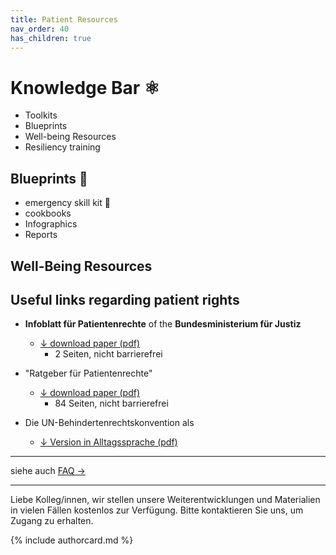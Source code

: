 ```yaml
---
title: Patient Resources
nav_order: 40
has_children: true
---
```

# Knowledge Bar  ⚛️
- Toolkits
- Blueprints
- Well-being Resources
- Resiliency training

## Blueprints 📑
- emergency skill kit 🧯
- cookbooks
- Infographics
- Reports

## Well-Being Resources

## Useful links regarding patient rights
- **Infoblatt für Patientenrechte** of the **Bundesministerium für Justiz**
	- [↓ download paper (pdf)](https://www.bundesgesundheitsministerium.de/fileadmin/Dateien/3_Downloads/P/Praevention/Infoblatt_Patientenrechte.pdf)
		- 2 Seiten, nicht barrierefrei

- "Ratgeber für Patientenrechte"
	- [↓ download paper (pdf)](http://www.bmjv.de/SharedDocs/Publikationen/DE/Ratgeber_Patientenrechte.pdf?__blob=publicationFile&v=12)
		- 84 Seiten, nicht barrierefrei

-   Die UN-Behindertenrechtskonvention als 
	-   [↓ Version in Alltagssprache (pdf)](https://www.institut-fuer-menschenrechte.de/fileadmin/Redaktion/PDF/DB_Menschenrechtsschutz/CRPD/CRPD_Konvention_und_Fakultativprotokoll.pdf)


---

siehe auch [FAQ →](./faq)

---

Liebe Kolleg/innen,
wir stellen unsere Weiterentwicklungen und Materialien in vielen Fällen kostenlos zur Verfügung.
Bitte kontaktieren Sie uns, um Zugang zu erhalten.

{% include authorcard.md %}